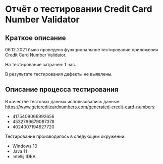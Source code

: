 # Отчёт о тестировании Credit Card Number Validator

## Краткое описание

06.12.2021 было проведено функциональное тестирование приложения Credit Card Number Validator.

На тестирование затрачен: 1 час.

В результате тестирования дефекты не выявлены.

## Описание процесса тестирования

В качестве тестовых данных использовались данные https://www.getcreditcardnumbers.com/generated-credit-card-numbers:
* 4175409066992656
* 4532769679087378
* 4024007194827720

Тестирование производилось в следующем окружении:
* Windows 10
* Java 11
* Intellij IDEA